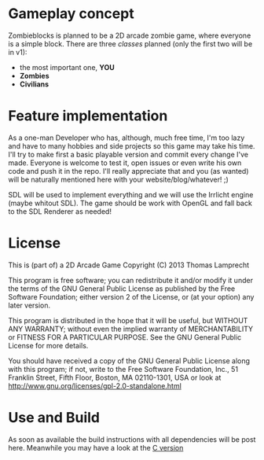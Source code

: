 # Gameplay concept
Zombieblocks is planned to be a 2D arcade zombie game, where everyone is a simple block.
There are three _classes_ planned (only the first two will be in v1):
* the most important one, __YOU__
* __Zombies__
* __Civilians__

# Feature implementation
As a one-man Developer who has, although, much free time, I'm too lazy and have to many hobbies and side projects so this game may take his time.
I'll try to make first a basic playable version and commit every change I've made.
Everyone is welcome to test it, open issues or even write his own code and push it in the repo.
I'll really appreciate that and you (as wanted) will be naturally mentioned here with your website/blog/whatever! ;)  
  
SDL will be used to implement everything and we will use the Irrlicht engine (maybe whitout SDL). The game should be work with OpenGL and fall back to the SDL Renderer as needed!

# License
This is (part of) a 2D Arcade Game
Copyright (C) 2013  Thomas Lamprecht

This program is free software; you can redistribute it and/or
modify it under the terms of the GNU General Public License
as published by the Free Software Foundation; either version 2
of the License, or (at your option) any later version.

This program is distributed in the hope that it will be useful,
but WITHOUT ANY WARRANTY; without even the implied warranty of
MERCHANTABILITY or FITNESS FOR A PARTICULAR PURPOSE.  See the
GNU General Public License for more details.

You should have received a copy of the GNU General Public License
along with this program; if not, write to the Free Software
Foundation, Inc., 51 Franklin Street, Fifth Floor, Boston, MA  02110-1301, USA
or look at http://www.gnu.org/licenses/gpl-2.0-standalone.html

# Use and Build
As soon as available the build instructions with all dependencies will be post here.
Meanwhile you may have a look at the [C version](https://github.com/GamerSource/zombie-blocks) 

